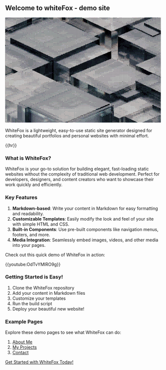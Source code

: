 ## Welcome to whiteFox - demo site

![WhiteFox Logo](images/profile.jpg)

WhiteFox is a lightweight, easy-to-use static site generator designed for creating beautiful portfolios and personal websites with minimal effort.

{{hr}}

### What is WhiteFox?

WhiteFox is your go-to solution for building elegant, fast-loading static websites without the complexity of traditional web development. Perfect for developers, designers, and content creators who want to showcase their work quickly and efficiently.

### Key Features

1. **Markdown-based**: Write your content in Markdown for easy formatting and readability.
2. **Customizable Templates**: Easily modify the look and feel of your site with simple HTML and CSS.
3. **Built-in Components**: Use pre-built components like navigation menus, footers, and more.
4. **Media Integration**: Seamlessly embed images, videos, and other media into your pages.

Check out this quick demo of WhiteFox in action:

{{youtube:OdTvYMlRO9g}}

### Getting Started is Easy!

1. Clone the WhiteFox repository
2. Add your content in Markdown files
3. Customize your templates
4. Run the build script
5. Deploy your beautiful new website!

### Example Pages

Explore these demo pages to see what WhiteFox can do:

1. [About Me](about.html)
2. [My Projects](projects.html)
3. [Contact](contact.html)

[Get Started with WhiteFox Today!](#)
